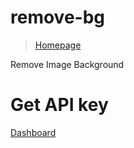 # remove-bg

> [Homepage](https://www.remove.bg/)

Remove Image Background

# Get API key

[Dashboard](https://www.remove.bg/dashboard#api-key)

